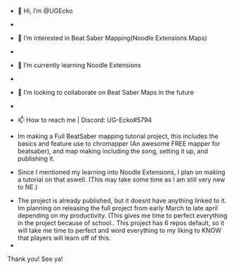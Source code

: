 - 👋 Hi, I’m @UGEcko
- 
- 👀 I’m interested in Beat Saber Mapping(Noodle Extensions Maps)
- 
- 🌱 I’m currently learning Noodle Extensions
- 
- 💞️ I’m looking to collaborate on Beat Saber Maps in the future
- 
- 📫 How to reach me | Discord: UG-Ecko#5794


- Im making a Full BeatSaber mapping tutorial project, this includes the basics and feature use to chromapper (An awesome FREE mapper for beatsaber), and map making including the song, setting it up, and publishing it.

- Since I mentioned my learning into Noodle Extensions, I plan on making a tutorial on that aswell. (This may take some time as I am still very new to NE.)

* The project is already published, but it doesnt have anything linked to it. Im planning on releasing the full project from early March to late april depending on my productivity. (This gives me time to perfect everything in the project because of school.. This project has 6 repos default, so it will take me time to perfect and word everything to my liking to KNOW that players will learn off of this. 
* 
Thank you! See ya!

<!---
UGEcko/UGEcko is a ✨ special ✨ repository because its `README.md` (this file) appears on your GitHub profile.
You can click the Preview link to take a look at your changes.
--->
